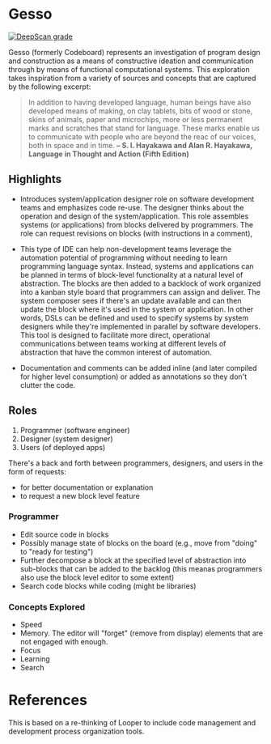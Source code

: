 # Gesso

[![DeepScan grade](https://deepscan.io/api/teams/2456/projects/3534/branches/31401/badge/grade.svg)](https://deepscan.io/dashboard#view=project&tid=2456&pid=3534&bid=31401) 

Gesso (formerly Codeboard) represents an investigation of program design and construction as a means of constructive ideation and communication through by means of functional computational systems. This exploration takes inspiration from a variety of sources and concepts that are captured by the following excerpt:

> In addition to having developed language, human beings have also developed means of making, on clay tablets, bits of wood or stone, skins of animals, paper and microchips, more or less permanent marks and scratches that stand for language. These marks enable us to communicate with people who are beyond the reac of our voices, both in space and in time. **– S. I. Hayakawa and Alan R. Hayakawa, Language in Thought and Action (Fifth Edition)**

## Highlights

- Introduces system/application designer role on software development teams and emphasizes code re-use. The designer thinks about the operation and design of the system/application. This role assembles systems (or applications) from blocks delivered by programmers. The role can request revisions on blocks (with instructions in a comment), 

- This type of IDE can help non-development teams leverage the automation potential of programming without needing to learn programming language syntax. Instead, systems and applications can be planned in terms of block-level functionality at a natural level of abstraction. The blocks are then added to a backlock of work organized into a kanban style board that programmers can assign and deliver. The system composer sees if there's an update available and can then update the block where it's used in the system or application. In other words, DSLs can be defined and used to specify systems by system designers while they're implemented in parallel by software developers. This tool is designed to facilitate more direct, operational communications between teams working at different levels of abstraction that have the common interest of automation.

- Documentation and comments can be added inline (and later compiled for higher level consumption) or added as annotations so they don't clutter the code.

## Roles

1. Programmer (software engineer)
2. Designer (system designer)
3. Users (of deployed apps)

There's a back and forth between programmers, designers, and users in the form of requests:

- for better documentation or explanation
- to request a new block level feature

### Programmer

- Edit source code in blocks
- Possibly manage state of blocks on the board (e.g., move from "doing" to "ready for testing")
- Further decompose a block at the specified level of abstraction into sub-blocks that can be added to the backlog (this meanas programmers also use the block level editor to some extent)
- Search code blocks while coding (might be libraries)

### Concepts Explored

- Speed
- Memory. The editor will "forget" (remove from display) elements that are not engaged with enough.
- Focus
- Learning
- Search

# References

This is based on a re-thinking of Looper to include code management and development process organization tools.
